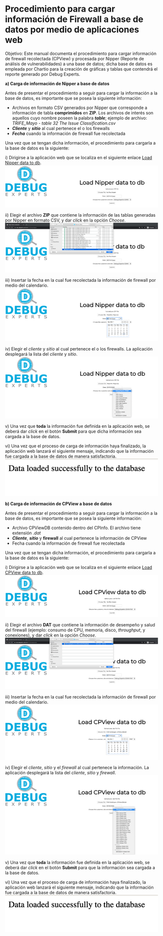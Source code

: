 # Procedimiento para cargar información de Firewall a base de datos por medio de aplicaciones web

Objetivo: Este manual documenta el procedimiento para cargar información de firewall recolectada (CPView) y procesada por Nipper (Reporte de análisis de vulnerabilidades) a una base de datos; dicha base de datos es empleada por Chartio para la creación de gráficas y tablas que contendrá el reporte generado por Debug Experts.

**a) Carga de información de Nipper a base de datos**

Antes de presentar el procedimiento a seguir para cargar la información a la base de datos, es importante que se posea la siguiente información:

   * Archivos en formato CSV generados por Nipper que corresponde a información de tabla __comprimidos__ en **ZIP**. Los archivos de interés son aquellos cuyo nombre poseen la palabra ***table***; ejemplo de archivo: *TRIFE_Mayo - table 32 The Issue Classification.csv*
   * ***Cliente*** y ***sitio*** al cual pertenece el o los firewalls
   * ***Fecha*** cuando la información de firewall fue recolectada

   Una vez que se tengan dicha información, el procedimiento para cargarla a la base de datos es la siguiente:

   i) Dirigirse a la aplicación web que se localiza en el siguiente enlace [Load Nipper data to db](https://doc.dexperts.com.mx:8123/loadnipper).
   ![loadDB_pic1.png](Images/loadDB_pic1.png)

   ii) Elegir el archivo **ZIP** que contiene la información de las tablas generadas por Nipper en formato CSV, y dar *click* en la opción *Choose*.
   ![loadDB_pic2.png](Images/loadDB_pic2.png)

   iii) Insertar la fecha en la cual fue recolectada la información de firewall por medio del calendario.
   ![loadDB_pic3.png](Images/loadDB_pic3.png)

   iv) Elegir el *cliente* y *sitio* al cual pertenece el o los firewalls. La aplicación desplegará la lista del *cliente* y *sitio*.
   ![loadDB_pic4.png](Images/loadDB_pic4.png)

   v) Una vez que **toda** la información fue definida en la aplicación web, se deberá dar *click* en el botón **Submit** para que dicha información sea cargada a la base de datos.

   vi) Una vez que el proceso de carga de información haya finalizado, la aplicación web lanzará el siguiente mensaje, indicando que la información fue cargada a la base de datos de manera satisfactoria.
![loadDB_pic5.png](Images/loadDB_pic5.png)

**b) Carga de información de CPView a base de datos**

Antes de presentar el procedimiento a seguir para cargar la información a la base de datos, es importante que se posea la siguiente información:

   * Archivo CPViewDB contenido dentro del CPInfo. El archivo tiene extensión *.dat*
   * ***Cliente***, ***sitio*** y **firewall** al cual pertenece la información de CPView
   * Fecha cuando la información de firewall fue recolectada

   Una vez que se tengan dicha información, el procedimiento para cargarla a la base de datos es la siguiente:

   i) Dirigirse a la aplicación web que se localiza en el siguiente enlace [Load CPView data to db](https://doc.dexperts.com.mx:8123/loadcpview).
   ![loadDB_pic6.png](Images/loadDB_pic6.png)

   ii) Elegir el archivo **DAT** que contiene la información de desempeño y salud del firewall (ejemplo: consumo de CPU, memoria, disco, *throughput*, y conexiones), y dar *click* en la opción *Choose*.
   ![loadDB_pic7.png](Images/loadDB_pic7.png)

   iii) Insertar la fecha en la cual fue recolectada la información de firewall por medio del calendario.
   ![loadDB_pic8.png](Images/loadDB_pic8.png)

   iv) Elegir el *cliente*, *sitio*  y el *firewall* al cual pertenece la información. La aplicación desplegará la lista del *cliente*, *sitio* y *firewall*.
   ![loadDB_pic9.png](Images/loadDB_pic9.png)

   v) Una vez que **toda** la información fue definida en la aplicación web, se deberá dar *click* en el botón **Submit** para que la información sea cargada a la base de datos.

   vi) Una vez que el proceso de carga de información haya finalizado, la aplicación web lanzará el siguiente mensaje, indicando que la información fue cargada a la base de datos de manera satisfactoria.
![loadDB_pic5.png](Images/loadDB_pic5.png)
